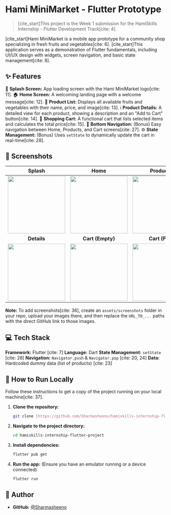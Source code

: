 # Hami MiniMarket - Flutter Prototype

> [cite_start]This project is the Week 1 submission for the HamiSkills Internship - Flutter Development Track[cite: 4].

[cite_start]Hami MiniMarket is a mobile app prototype for a community shop specializing in fresh fruits and vegetables[cite: 6]. [cite_start]This application serves as a demonstration of Flutter fundamentals, including UI/UX design with widgets, screen navigation, and basic state management[cite: 8].

## ✨ Features

📱 **Splash Screen:** App loading screen with the Hami MiniMarket logo[cite: 11].
🏠 **Home Screen:** A welcoming landing page with a welcome message[cite: 12].
🍎 **Product List:** Displays all available fruits and vegetables with their name, price, and image[cite: 13].
ℹ️ **Product Details:** A detailed view for each product, showing a description and an "Add to Cart" button[cite: 14].
🛒 **Shopping Cart:** A functional cart that lists selected items and calculates the total price[cite: 15].
🧭 **Bottom Navigation:** (Bonus) Easy navigation between Home, Products, and Cart screens[cite: 27].
⚙️ **State Management:** (Bonus) Uses `setState` to dynamically update the cart in real-time[cite: 28].

## 📸 Screenshots

| Splash | Home | Products |
| :---: | :---: | :---: |
| <img src="C:\Users\Sharmake\OneDrive\Pictures\Screenshots 1\Screenshot 2025-10-24 213734.png" width="180"> | <img src="URL_TO_HOME_SCREENSHOT" width="180"> | <img src="URL_TO_PRODUCTS_SCREENSHOT" width="180"> |
| **Details** | **Cart (Empty)** | **Cart (Full)** |
| <img src="URL_TO_DETAILS_SCREENSHOT" width="180"> | <img src="URL_TO_CART_EMPTY_SCREENSHOT" width="180"> | <img src="URL_TO_CART_FULL_SCREENSHOT" width="180"> |

**Note:** To add screenshots[cite: 36], create an `assets/screenshots` folder in your repo, upload your images there, and then replace the `URL_TO_...` paths with the direct GitHub link to those images.

## 💻 Tech Stack

**Framework:** Flutter [cite: 7]
**Language:** Dart
**State Management:** `setState` [cite: 28]
**Navigation:** `Navigator.push` & `Navigator.pop` [cite: 20, 24]
**Data:** Hardcoded dummy data (list of products) [cite: 23]

## 🚀 How to Run Locally

Follow these instructions to get a copy of the project running on your local machine[cite: 37].

1.  **Clone the repository:**
    ```bash
    git clone [https://github.com/Sharmasheeno/hamiskills-internship-flutter-project.git](https://github.com/Sharmasheeno/hamiskills-internship-flutter-project.git)
    ```

2.  **Navigate to the project directory:**
    ```bash
    cd hamiskills-internship-flutter-project
    ```

3.  **Install dependencies:**
    ```bash
    flutter pub get
    ```

4.  **Run the app:**
    (Ensure you have an emulator running or a device connected)
    ```bash
    flutter run
    ```

## 👤 Author

* **GitHub:** [@Sharmasheeno](https://github.com/Sharmasheeno)
